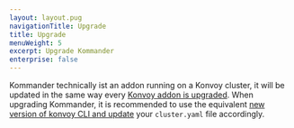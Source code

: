 ```yaml
---
layout: layout.pug
navigationTitle: Upgrade
title: Upgrade
menuWeight: 5
excerpt: Upgrade Kommander
enterprise: false
---
```


Kommander technically ist an addon running on a Konvoy cluster, it will be updated in the same way every [Konvoy addon is upgraded](/ksphere/konvoy/latest/upgrade/upgrade-kubernetes-addons/#prepare-for-addons-upgrade).
When upgrading Kommander, it is recommended to use the equivalent [new version of konvoy CLI and update](/ksphere/konvoy/latest/upgrade/upgrade-cli/) your `cluster.yaml` file accordingly.
